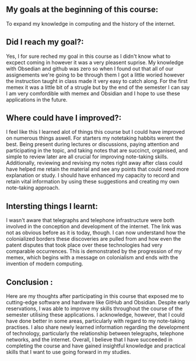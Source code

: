 ## My goals at the beginning of this course: 
To expand my knowledge in computing and the history of the internet.


## Did I reach my goal?:  
Yes, I for sure reched my goal in this course as I didn't know what to excpect coming in however it was a very pleasent suprise. My knowledge with Obsedian and  github was zero so when I found out that all of our assignements we're going to be through them I got a little woried however the instruction taught in class made it very easy to catch along. For the first memex it was a little bit of a strugle but by the end of the semester I can say I am very comfordible with memex and Obsidian and I hope to use these applications in the future.

## Where could have I improved?:
I feel like this I learned alot of things this course but I could have improved on numerous things aswell. For starters my notetaking habbits werent the best. Being present during lectures or discussions, paying attention and participating in the topic, and taking notes that are succinct, organised, and simple to review later are all crucial for improving note-taking skills.  Additionally, reviewing and revising my notes right away after class could  have helped me retain the material and see any points that could need more explanation or study. I should have enhanced my capacity to record and retain vital information by using these suggestions and creating my own note-taking approach.


## Intersting things I learnt:
I wasn't aware that telegraphs and telephone infrastructure were both involved in the conception and development of the internet. The link was not as obvious before as it is today, though. I can now understand how the colonialized borders these discoveries are pulled from and how even the patent disputes that took place over these technologies had very comparable occurrences.
This is demonstrated by the progression of my memex, which begins with a message on colonialism and ends with the invention of modern computing.

## Conclusion :
Here are my thoughts after participating in this course that exposed me to cutting-edge software and hardware like GitHub and Obsidian. Despite early reservations, I was able to improve my skills throughout the course of the semester utilising these applications. I acknowledge, however, that I could have done better in some areas, particularly with regard to my note-taking practises. I also share newly learned information regarding the development of technology, particularly the relationship between telegraphs, telephone networks, and the internet. Overall, I believe that I have succeeded in completing the course and have gained insightful knowledge and practical skills that I want to use going forward in my studies.